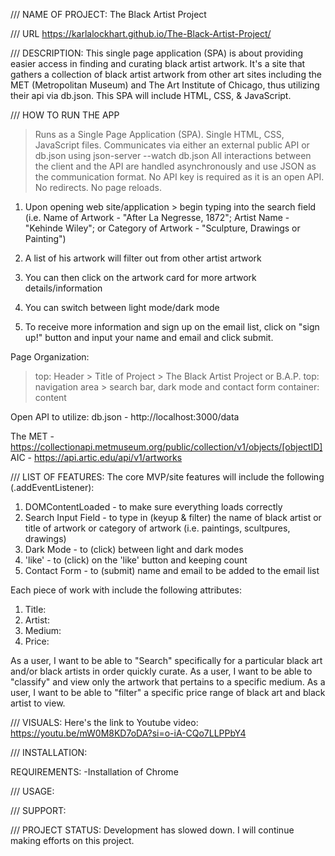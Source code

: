 ///
NAME OF PROJECT: 
The Black Artist Project

///
URL
https://karlalockhart.github.io/The-Black-Artist-Project/


///
DESCRIPTION:
This single page application (SPA) is about providing easier access in finding and curating black artist artwork. It's a site that gathers a collection of black artist artwork from other art sites including the MET (Metropolitan Museum) and The Art Institute of Chicago, thus utilizing their api via db.json. This SPA will include HTML, CSS, & JavaScript.

///
HOW TO RUN THE APP
>Runs as a Single Page Application (SPA). Single HTML, CSS, JavaScript files.
>Communicates via either an external public API or db.json using json-server --watch db.json
>All interactions between the client and the API are handled asynchronously and use JSON as the communication format. No API key is required as it is an open API.
>No redirects. No page reloads.
>

1. Upon opening web site/application > begin typing into the search field (i.e. Name of Artwork - "After La Negresse, 1872"; Artist Name - "Kehinde Wiley"; or Category of Artwork - "Sculpture, Drawings or Painting")

2. A list of his artwork will filter out from other artist artwork

3. You can then click on the artwork card for more artwork details/information

4. You can switch between light mode/dark mode

5. To receive more information and sign up on the email list, click on "sign up!" button and input your name and email and click submit.

Page Organization:
>top: Header > Title of Project > The Black Artist Project or B.A.P.
>top: navigation area > search bar, dark mode and contact form
>container: content

Open API to utilize:
db.json - http://localhost:3000/data

The MET - https://collectionapi.metmuseum.org/public/collection/v1/objects/[objectID]
AIC - https://api.artic.edu/api/v1/artworks


///
LIST OF FEATURES:
The core MVP/site features will include the following (.addEventListener):

1. DOMContentLoaded - to make sure everything loads correctly
2. Search Input Field - to type in (keyup & filter) the name of black artist or title of artwork or category of artwork (i.e. paintings, scultpures, drawings)
3. Dark Mode - to (click) between light and dark modes
4. 'like' - to (click) on the 'like' button and keeping count
4. Contact Form - to (submit) name and email to be added to the email list

Each piece of work with include the following attributes:
1. Title:
2. Artist:
3. Medium:
4. Price:

As a user, I want to be able to "Search" specifically for a particular black art and/or black artists in order quickly curate.
As a user, I want to be able to "classify" and view only the artwork that pertains to a specific medium.
As a user, I want to be able to "filter" a specific price range of black art and black artist to view.


///
VISUALS:
Here's the link to Youtube video: https://youtu.be/mW0M8KD7oDA?si=o-iA-CQo7LLPPbY4

///
INSTALLATION:

REQUIREMENTS:
-Installation of Chrome

///
USAGE:


///
SUPPORT:


///
PROJECT STATUS:
Development has slowed down. I will continue making efforts on this project.




